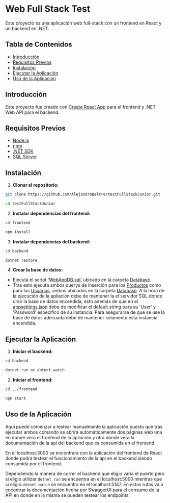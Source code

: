 # Web Full Stack Test
Este proyecto es una aplicación web full-stack con un frontend en React y un backend en .NET.

## Tabla de Contenidos
- [Introducción](#introducción)
- [Requisitos Previos](#requisitos-previos)
- [Instalación](#instalación)
- [Ejecutar la Aplicación](#ejecutar-la-aplicación)
- [Uso de la Aplicación](#uso-de-la-aplicación)

## Introducción

Este proyecto fue creado con [Create React App](https://github.com/facebook/create-react-app) para el frontend y .NET Web API para el backend.

## Requisitos Previos

- [Node.js](https://nodejs.org/)
- [npm](https://www.npmjs.com/)
- [.NET SDK](https://dotnet.microsoft.com/download)
- [SQL Server](https://www.microsoft.com/es-es/sql-server/sql-server-downloads)

## Instalación
1. **Clonar el repositorio:**

```bash
git clone https://github.com/AlejandroBeltre/testFullStackJunior.git

cd testFullStackJunior
```

2. **Instalar dependencias del frontend:**

```bash
cd frontend 

npm install
```

3. **Instalar dependencias del backend:**

```bash
cd backend

dotnet restore
```

4. **Crear la base de datos:**

- Ejecuta el script ['WebAppDB.sql'](database/WebAppDB.sql) ubicado en la carpeta [Database](database).
- Tras esto ejecuta ambos querys de inserción para los [Productos](database/ProductsQueryInsert.sql) como para los [Usuarios](database/UsersQueryInsert.sql), ambos ubicados en la carpeta [Database](database).
A la hora de la ejecución de la apliación debe de mantener la el servidor SQL donde creo la base de datos encendida, esto además de que en el [appsettings.json](backend/appsettings.json) debe de modificar el default string para su 'User' y 'Password' especifico de su instancia. Para asegurarse de que se use la base de datos adecuada debe de mantener solamente esta instancia encendida.

## Ejecutar la Aplicación

1. **Iniciar el backend:**

```bash
cd backend

dotnet run or dotnet watch
```

2. **Iniciar el frontend:**

```bash
cd ../frontend

npm start
```

## Uso de la Aplicación

Aqui puede comenzar a testear manualmente la aplicación puesto que tras ejecutar ambos comando se abrira automáticamente dos páginas web una en donde vera el frontend de la apliación y otra donde vera la documentación de la api del backend que es consumida en el frontend.

En el localhost:3000 se encontrara con la aplicación del frontend de React donde podra testear el funcionamiento de la api en el backend siendo consumida por el frontend.

Dependiendo la manera de correr el backend que eligio varia el puerto pero si eligio utilizar ```dotnet run``` se encuentra en el localhost:5000 mientras que si eligio ```dotnet watch``` se encuentra en el localhost:5147. En estas rutas va a encontrar la documentación hecha por SwaggerUI para el consumo de la API en donde en la misma se pueden testear los endpoints.
